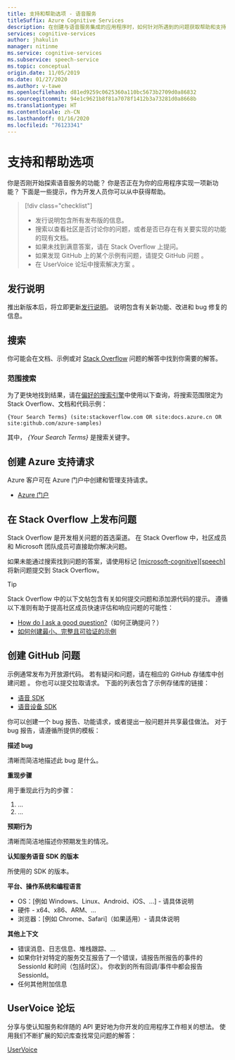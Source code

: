 ```yaml
---
title: 支持和帮助选项 - 语音服务
titleSuffix: Azure Cognitive Services
description: 在创建与语音服务集成的应用程序时，如何针对所遇到的问题获取帮助和支持
services: cognitive-services
author: jhakulin
manager: nitinme
ms.service: cognitive-services
ms.subservice: speech-service
ms.topic: conceptual
origin.date: 11/05/2019
ms.date: 01/27/2020
ms.author: v-tawe
ms.openlocfilehash: d81ed9259c0625360a110bc5673b2709d0a86832
ms.sourcegitcommit: 94e1c9621b8f81a7078f1412b3a73281d0a8668b
ms.translationtype: HT
ms.contentlocale: zh-CN
ms.lasthandoff: 01/16/2020
ms.locfileid: "76123341"
---
```

# <a name="support-and-help-options"></a>支持和帮助选项

你是否刚开始探索语音服务的功能？ 你是否正在为你的应用程序实现一项新功能？ 下面是一些提示，作为开发人员你可以从中获得帮助。

> [!div class="checklist"]
> * 发行说明包含所有发布版的信息。
> * 搜索以查看社区是否讨论你的问题，或者是否已存在有关要实现的功能的现有文档。
> * 如果未找到满意答案，请在 Stack Overflow 上提问。 
> * 如果发现 GitHub 上的某个示例有问题，请提交 GitHub 问题  。
> * 在 UserVoice 论坛中搜索解决方案  。

<!-- ## Stay informed -->

<!-- News about Cognitive Services is collected in the [Cognitive Services blog](https://azure.microsoft.com/blog/topics/cognitive-services/). For the latest information about Speech service, track the [Speech service blog](https://azure.microsoft.com/blog/tag/speech-service/). -->

## <a name="release-notes"></a>发行说明

推出新版本后，将立即更新[发行说明](releasenotes.md)。 说明包含有关新功能、改进和 bug 修复的信息。

## <a name="search"></a>搜索

你可能会在文档、示例或对 [Stack Overflow](https://www.stackoverflow.com) 问题的解答中找到你需要的解答。

### <a name="scoped-search"></a>范围搜索

为了更快地找到结果，请在[偏好的搜索引擎](https://bing.com)中使用以下查询，将搜索范围限定为 Stack Overflow、文档和代码示例：

```
{Your Search Terms} (site:stackoverflow.com OR site:docs.azure.cn OR site:github.com/azure-samples)
```

其中， *{Your Search Terms}* 是搜索关键字。

## <a name="create-an-azure-support-request"></a>创建 Azure 支持请求

Azure 客户可在 Azure 门户中创建和管理支持请求。

* [Azure 门户](https://portal.azure.cn/#blade/Microsoft_Azure_Support/HelpAndSupportBlade/overview)

<!-- * [Azure portal for the United States government](https://portal.azure.us) -->

## <a name="post-a-question-to-stack-overflow"></a>在 Stack Overflow 上发布问题

Stack Overflow 是开发相关问题的首选渠道。 在 Stack Overflow 中，社区成员和 Microsoft 团队成员可直接助你解决问题。

如果未能通过搜索找到问题的答案，请使用标记 [\[microsoft-cognitive\]\[speech\]](https://stackoverflow.com/questions/tagged/microsoft-cognitive+speech) 将新问题提交到 Stack Overflow。

> [!TIP]
> Stack Overflow 中的以下文帖包含有关如何提交问题和添加源代码的提示。 遵循以下准则有助于提高社区成员快速评估和响应问题的可能性：  
> * [How do I ask a good question?](https://stackoverflow.com/help/how-to-ask)（如何正确提问？）
> * [如何创建最小、完整且可验证的示例](https://stackoverflow.com/help/mcve)

## <a name="create-a-github-issue"></a>创建 GitHub 问题

示例通常发布为开放源代码。 若有疑问和问题，请在相应的 GitHub 存储库中创建问题  。 你也可以提交拉取请求。 下面的列表包含了示例存储库的链接：

* [语音 SDK](https://github.com/Azure-Samples/cognitive-services-speech-sdk/issues)
* [语音设备 SDK](https://github.com/Azure-Samples/Cognitive-Services-Speech-Devices-SDK/issues)

你可以创建一个 bug 报告、功能请求，或者提出一般问题并共享最佳做法。 对于 bug 报告，请遵循所提供的模板：

**描述 bug**

清晰而简洁地描述此 bug 是什么。

**重现步骤**

用于重现此行为的步骤：
1. ...
2. ...

**预期行为**

清晰而简洁地描述你预期发生的情况。

**认知服务语音 SDK 的版本**

所使用的 SDK 的版本。

**平台、操作系统和编程语言**

 - OS：[例如 Windows、Linux、Android、iOS、...] - 请具体说明
 - 硬件 - x64、x86、ARM、...
 - 浏览器：[例如 Chrome、Safari]（如果适用）- 请具体说明

**其他上下文**

 - 错误消息、日志信息、堆栈跟踪、...
 - 如果你针对特定的服务交互报告了一个错误，请报告所报告的事件的 SessionId 和时间（包括时区）。 你收到的所有回调/事件中都会报告 SessionId。
 - 任何其他附加信息


## <a name="uservoice-forum"></a>UserVoice 论坛

分享与使认知服务和伴随的 API 更好地为你开发的应用程序工作相关的想法。 使用我们不断扩展的知识库查找常见问题的解答：

[UserVoice](https://cognitive.uservoice.com/)
